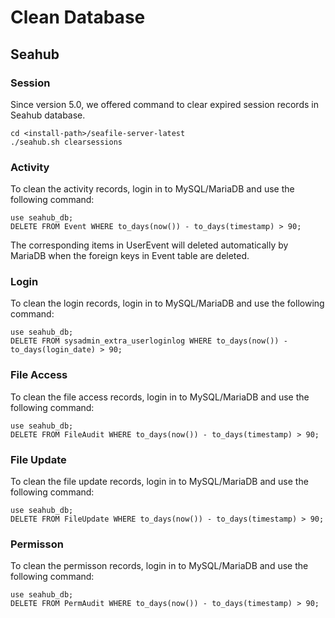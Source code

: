 # Clean Database

## Seahub

### Session

Since version 5.0, we offered command to clear expired session records in Seahub database.

    cd <install-path>/seafile-server-latest
    ./seahub.sh clearsessions

### Activity

To clean the activity records, login in to MySQL/MariaDB and use the following command:

    use seahub_db;
    DELETE FROM Event WHERE to_days(now()) - to_days(timestamp) > 90;

The corresponding items in UserEvent will deleted automatically by MariaDB when the foreign keys in Event table are deleted.

### Login

To clean the login records, login in to MySQL/MariaDB and use the following command:

    use seahub_db;
    DELETE FROM sysadmin_extra_userloginlog WHERE to_days(now()) - to_days(login_date) > 90;

### File Access

To clean the file access records, login in to MySQL/MariaDB and use the following command:

    use seahub_db;
    DELETE FROM FileAudit WHERE to_days(now()) - to_days(timestamp) > 90;

### File Update

To clean the file update records, login in to MySQL/MariaDB and use the following command:

    use seahub_db;
    DELETE FROM FileUpdate WHERE to_days(now()) - to_days(timestamp) > 90;

### Permisson

To clean the permisson records, login in to MySQL/MariaDB and use the following command:

    use seahub_db;
    DELETE FROM PermAudit WHERE to_days(now()) - to_days(timestamp) > 90;

